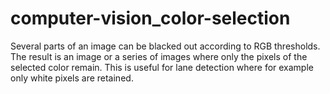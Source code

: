 # computer-vision_color-selection
Several parts of an image can be blacked out according to RGB thresholds. The result is an image or a series of images where only the pixels of the selected color remain. This is useful for lane detection where for example only white pixels are retained.
